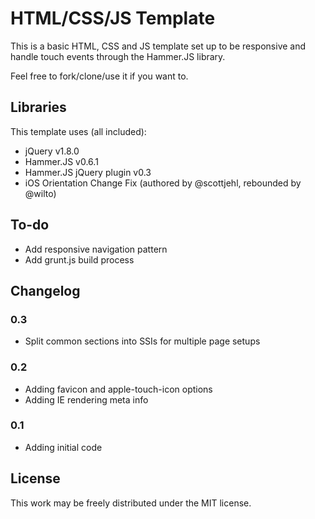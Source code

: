 HTML/CSS/JS Template
====================

This is a basic HTML, CSS and JS template set up to be responsive and handle touch events through the Hammer.JS library.

Feel free to fork/clone/use it if you want to.

Libraries
---------------------

This template uses (all included):
- jQuery v1.8.0
- Hammer.JS v0.6.1
- Hammer.JS jQuery plugin v0.3
- iOS Orientation Change Fix (authored by @scottjehl, rebounded by @wilto)

To-do
---------------------
- Add responsive navigation pattern
- Add grunt.js build process

Changelog
---------------------

### 0.3
- Split common sections into SSIs for multiple page setups

### 0.2
- Adding favicon and apple-touch-icon options
- Adding IE rendering meta info

### 0.1
- Adding initial code

License
---------------------

This work may be freely distributed under the MIT license.